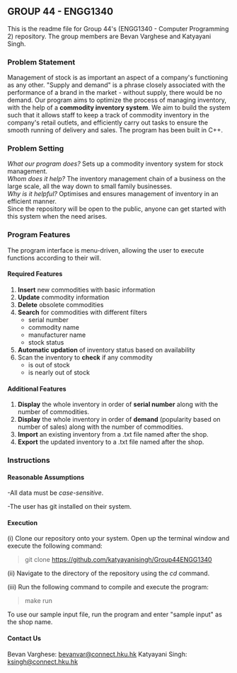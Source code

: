 ## GROUP 44 - ENGG1340
This is the readme file for Group 44's (ENGG1340 - Computer Programming 2) repository. The group members are Bevan Varghese and Katyayani Singh. 

### Problem Statement
Management of stock is as important an aspect of a company's functioning as any other. "Supply and demand" is a phrase closely associated with the performance of a brand in the market - without supply, there would be no demand. Our program aims to optimize the process of managing inventory, with the help of a **commodity inventory system**. We aim to build the system such that it allows staff to keep a track of commodity inventory in the company's retail outlets, and efficiently carry out tasks to ensure the smooth running of delivery and sales.
The program has been built in C++.

### Problem Setting
_What our program does?_ Sets up a commodity inventory system for stock management.  
_Whom does it help?_ The inventory management chain of a business on the large scale, all the way down to small family businesses.  
_Why is it helpful?_ Optimises and ensures management of inventory in an efficient manner.  
Since the repository will be open to the public, anyone can get started with this system when the need arises.

### Program Features
The program interface is menu-driven, allowing the user to execute functions according to their will.
#### Required Features
1) **Insert** new commodities with basic information  
2) **Update** commodity information  
3) **Delete** obsolete commodities  
4) **Search** for commodities with different filters
   - serial number
   - commodity name
   - manufacturer name
   - stock status
5) **Automatic updation** of inventory status based on availability  
6) Scan the inventory to **check** if any commodity
   - is out of stock
   - is nearly out of stock
#### Additional Features
1) **Display** the whole inventory in order of **serial number** along with the number of commodities.
2) **Display** the whole inventory in order of **demand** (popularity based on number of sales) along with the number of commodities.
3) **Import** an existing inventory from a .txt file named after the shop.
4) **Export** the updated inventory to a .txt file named after the shop.


### Instructions
#### Reasonable Assumptions
-All data must be _case-sensitive_.

-The user has git installed on their system.

#### Execution
(i) Clone our repository onto your system. Open up the terminal window and execute the following command:
   > git clone https://github.com/katyayanisingh/Group44ENGG1340

(ii) Navigate to the directory of the repository using the _cd_ command.

(iii) Run the following command to compile and execute the program:
   > make run

To use our sample input file, run the program and enter "sample input" as the shop name.

#### Contact Us
Bevan Varghese: bevanvar@connect.hku.hk
Katyayani Singh: ksingh@connect.hku.hk  

